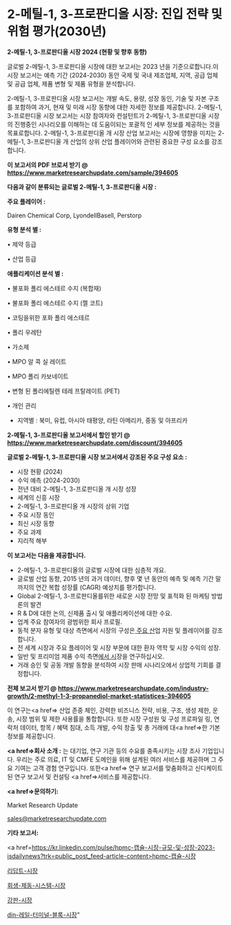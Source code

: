 # 2-메틸-1, 3-프로판디올 시장: 진입 전략 및 위험 평가(2030년)

<strong>2-메틸-1, 3-프로판디올 시장 2024 (현황 및 향후 동향)</strong>

글로벌 2-메틸-1, 3-프로판디올 시장에 대한 보고서는 2023 년을 기준으로합니다.이 시장 보고서는 예측 기간 (2024-2030) 동안 국제 및 국내 제조업체, 지역, 공급 업체 및 공급 업체, 제품 변형 및 제품 유형을 분석합니다.

2-메틸-1, 3-프로판디올 시장 보고서는 개발 속도, 용량, 성장 동인, 기술 및 자본 구조를 포함하여 과거, 현재 및 미래 시장 동향에 대한 자세한 정보를 제공합니다. 2-메틸-1, 3-프로판디올 시장 보고서는 시장 참여자와 컨설턴트가 2-메틸-1, 3-프로판디올 시장의 진행중인 시나리오를 이해하는 데 도움이되는 포괄적 인 세부 정보를 제공하는 것을 목표로합니다. 2-메틸-1, 3-프로판디올 개 시장 산업 보고서는 시장에 영향을 미치는 2-메틸-1, 3-프로판디올 개 산업의 상위 산업 플레이어와 관련된 중요한 구성 요소를 강조합니다.



<strong>이 보고서의 PDF 브로셔 받기 @ <a href=https://www.marketresearchupdate.com/sample/394605>https://www.marketresearchupdate.com/sample/394605</a></strong>



<strong>다음과 같이 분류되는 글로벌 2-메틸-1, 3-프로판디올 시장 :</strong>



<strong>주요 플레이어 :</strong>

Dairen Chemical Corp, LyondellBasell, Perstorp



<strong>유형 분석 별 :</strong>

• 제약 등급

• 산업 등급



<strong>애플리케이션 분석 별 :</strong>

• 불포화 폴리 에스테르 수지 (복합재)

• 불포화 폴리 에스테르 수지 (젤 코트)

• 코팅을위한 포화 폴리 에스테르

• 폴리 우레탄

• 가소제

• MPO 알 콕 실 레이트

• MPO 폴리 카보네이트

• 변형 된 폴리에틸렌 테레 프탈레이트 (PET)

• 개인 관리

<ul>
  <li>지역별 : 북미, 유럽, 아시아 태평양, 라틴 아메리카, 중동 및 아프리카</li>
</ul>


<strong>2-메틸-1, 3-프로판디올 보고서에서 할인 받기 @ <a href=https://www.marketresearchupdate.com/discount/394605>https://www.marketresearchupdate.com/discount/394605</a></strong>



<strong>글로벌 2-메틸-1, 3-프로판디올 시장 보고서에서 강조된 주요 구성 요소 :</strong>
<ul>
  <li>시장 현황 (2024)</li>
  <li>수익 예측 (2024-2030)</li>
  <li>전년 대비 2-메틸-1, 3-프로판디올 개 시장 성장</li>
  <li>세계의 신흥 시장</li>
  <li>2-메틸-1, 3-프로판디올 개 시장의 상위 기업</li>
  <li>주요 시장 동인</li>
  <li>최신 시장 동향</li>
  <li>주요 과제</li>
  <li>지리적 해부</li>
</ul>


<strong>이 보고서는 다음을 제공합니다.</strong>
<ul>
  <li>2-메틸-1, 3-프로판디올의 글로벌 시장에 대한 심층적 개요.</li>
  <li>글로벌 산업 동향, 2015 년의 과거 데이터, 향후 몇 년 동안의 예측 및 예측 기간 말까지의 연간 복합 성장률 (CAGR) 예상치를 평가합니다.</li>
  <li>Global 2-메틸-1, 3-프로판디올를위한 새로운 시장 전망 및 표적화 된 마케팅 방법론의 발견</li>
  <li>R &amp; D에 대한 논의, 신제품 출시 및 애플리케이션에 대한 수요.</li>
  <li>업계 주요 참여자의 광범위한 회사 프로필.</li>
  <li>동적 분자 유형 및 대상 측면에서 시장의 구성은<a href=> 주요 산</a>업 자원 및 플레이어를 강조합니다.</li>
  <li>전 세계 시장과 주요 플레이어 및 시장 부문에 대한 환자 역학 및 시장 수익의 성장.</li>
  <li>일반 및 프리미엄 제품 수익 측면<a href=>에서 시</a>장을 연구하십시오.</li>
  <li>거래 승인 및 공동 개발 동향을 분석하여 시장 판매 시나리오에서 상업적 기회를 결정합니다.</li>
</ul>



<strong>전체 보고서 받기 @ <a href=https://www.marketresearchupdate.com/industry-growth/2-methyl-1-3-propanediol-market-statistices-394605>https://www.marketresearchupdate.com/industry-growth/2-methyl-1-3-propanediol-market-statistices-394605</a></strong>

이 연구는<a href=> 산업 존중</a> 체인, 강력한 비즈니스 전략, 비용, 구조, 생성 제한, 운송, 시장 범위 및 제한 사용률을 통합합니다. 또한 시장 구성원 및 구성 프로파일 링, 연락처 데이터, 항목 / 혜택 침대, 소득 개발, 수익 창출 및 총 거래에 대<a href=>한 기본 </a>정보를 제공합니다.



<strong><a href=>회사 소</a>개 :</strong>
는 대기업, 연구 기관 등의 수요를 충족시키는 시장 조사 기업입니다. 우리는 주로 의료, IT 및 CMFE 도메인을 위해 설계된 여러 서비스를 제공하며 그 주요 기여는 고객 경험 연구입니다. 또한<a href=> 연구 보</a>고서를 맞춤화하고 신디케이트 된 연구 보고서 및 컨설팅 <a href=>서비스</a>를 제공합니다.



<strong><a href=>문의하기:</a></strong>

Market Research Update

sales@marketresearchupdate.com



<strong>기타 보고서:</strong>

<a href=https://kr.linkedin.com/pulse/hpmc-캡슐-시장-규모-및-성장-2023-isdailynews?trk=public_post_feed-article-content>hpmc-캡슐-시장</a>

<a href=https://www.linkedin.com/pulse/리답트-시장-현재-및-미래-성장-2029-market-matrix-musings-analysis/>리답트-시장</a>

<a href=https://www.linkedin.com/pulse/회생-제동-시스템-시장-세분화-연구-및-목표-고객2029년-analytics-avenue-adventures-24-ana-gkhhf/>회생-제동-시스템-시장</a>

<a href=https://www.linkedin.com/pulse/강판-시장-진입-전략-및-위험-평가2029년-survey-spotlight-pro-24-analysis-05bhf/>강판-시장</a>

<a href=https://www.linkedin.com/pulse/din-레일-터미널-블록-시장-규모-및-성장-2023-trend-tracking-tips-360-analysis-jdw7f/>din-레일-터미널-블록-시장</a>"
